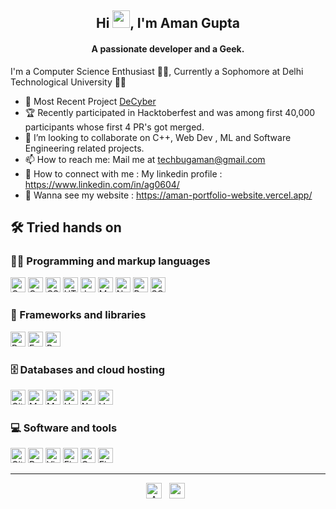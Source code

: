 <h2 align="center">Hi <img src="https://media.giphy.com/media/hvRJCLFzcasrR4ia7z/giphy.gif" width="28">, I'm Aman Gupta</h2>
<h4 align="center">A passionate developer and a Geek.</h4>

I'm a Computer Science Enthusiast  👨‍💻, Currently a Sophomore at Delhi Technological University 👨‍🎓

- 🔭 Most Recent Project [DeCyber](https://decyber.vercel.app/)
- 🏆 Recently participated in Hacktoberfest and was among first 40,000 participants whose first 4 PR's got merged.
- 👯 I’m looking to collaborate on C++, Web Dev , ML and Software Engineering related projects.
- 📫 How to reach me: Mail me at techbugaman@gmail.com
- 🧵 How to connect with me : My linkedin profile : https://www.linkedin.com/in/ag0604/
- 🤩 Wanna see my website : https://aman-portfolio-website.vercel.app/

## 🛠️ Tried hands on

### 👨‍💻 Programming and markup languages

<p>
    <img alt="C" src="https://custom-icon-badges.herokuapp.com/badge/C-03599C.svg?logo=c-in-hexagon&logoColor=white" height="24">
    <img alt="C++" src="https://custom-icon-badges.herokuapp.com/badge/C++-9C033A.svg?logo=cpp2&logoColor=white" height="24">
    <img alt="CSS" src="https://img.shields.io/badge/CSS-1572B6.svg?logo=css3&logoColor=white" height="24">
    <img alt="HTML" src="https://img.shields.io/badge/HTML-E34F26.svg?logo=html5&logoColor=white" height="24">
    <img alt="JavaScript" src="https://img.shields.io/badge/JavaScript-F7DF1E.svg?logo=javascript&logoColor=black" height="24">
    <img alt="Markdown" src="https://img.shields.io/badge/Markdown-000000.svg?logo=markdown&logoColor=white" height="24">
    <img alt="Node.js" src="https://img.shields.io/badge/Node.js-43853D.svg?logo=node.js&logoColor=white" height="24">
    <img alt="Python" src="https://img.shields.io/badge/Python-14354C.svg?logo=python&logoColor=white" height="24">
    <img alt="SQL" src="https://custom-icon-badges.herokuapp.com/badge/SQL-025E8C.svg?logo=database&logoColor=white" height="24">
</p>

### 🧰 Frameworks and libraries

<p>
    <img alt="Bootstrap" src="https://img.shields.io/badge/Bootstrap-7952B3.svg?logo=bootstrap&logoColor=white" height="24">
    <img alt="Express.js" src="https://img.shields.io/badge/Express.js-404d59.svg?logo=express&logoColor=white" height="24">
    <img alt="React" src="https://img.shields.io/badge/React-20232a.svg?logo=react&logoColor=%2361DAFB" height="24">
<!--     <img alt="Tailwind CSS" src="https://img.shields.io/badge/Tailwind%20CSS-0B1120?logo=tailwindcss" height="24"> -->
</p>

### 🗄️ Databases and cloud hosting

<p>
    <img alt="GitHub Pages" src="https://img.shields.io/badge/GitHub%20Pages-327FC7.svg?logo=github&logoColor=white" height="24">
    <img alt="MongoDB" src ="https://img.shields.io/badge/MongoDB-4ea94b.svg?logo=mongodb&logoColor=white" height="24">
    <img alt="MySQL" src ="https://img.shields.io/badge/MySQL-3d6e93.svg?logo=mysql&logoColor=white" height="24">
    <img alt="Heroku" src="https://img.shields.io/badge/Heroku-430098.svg?logo=heroku&logoColor=white" height="24">
    <img alt="Netlify" src="https://img.shields.io/badge/Netlify-010101.svg?logo=netlify&logoColor=white" height="24">
    <img alt="Vercel" src="https://img.shields.io/badge/Vercel-010101.svg?logo=vercel&logoColor=white" height="24">
</p>

### 💻 Software and tools

<p>
    <img alt="Git" src="https://img.shields.io/badge/Git-F05033.svg?logo=git&logoColor=white" height="24">
    <img alt="Postman" src="https://img.shields.io/badge/Postman-FF6C37?logo=postman&logoColor=white" height="24">
    <img alt="Visual Studio Code" src="https://img.shields.io/badge/Visual%20Studio%20Code-0078d7.svg?logo=visual-studio-code&logoColor=white" height="24">
    <img alt="Firebase" src="https://img.shields.io/badge/Firebase-FF6C37?logo=firebase" height="24">
    <img alt="Canva" src="https://img.shields.io/badge/Canva-%2300c4cc.svg?logo=canva&logoColor=white" height="24">
    <img alt="Figma" src="https://img.shields.io/badge/Figma-%23F24E1E.svg?logo=figma&logoColor=white" height="24">
</p>

<hr />

<p align="center">
<a href="https://www.linkedin.com/in/ag0604/" target="_blank"><img align="center" src="https://cdn.jsdelivr.net/npm/simple-icons@3.1.0/icons/linkedin.svg" alt="Aman_Gupta" height="25" width="25"/></a>&nbsp;&nbsp;
<a href="https://www.instagram.com/amangupta.2003/" target="_blank"><img align="center" src="https://cdn.jsdelivr.net/npm/simple-icons@3.0.1/icons/instagram.svg" alt="amangupta.2003" height="25" width="25"/></a>&nbsp;&nbsp;
</p>

